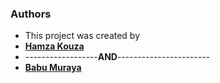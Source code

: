 ### Authors

* This project was created by
* [ **Hamza Kouza** ](https://www.github.com/Hamza11hk)
* ------------------**AND**-----------------------
* [ **Babu Muraya** ](https://github.com/bmuraya)